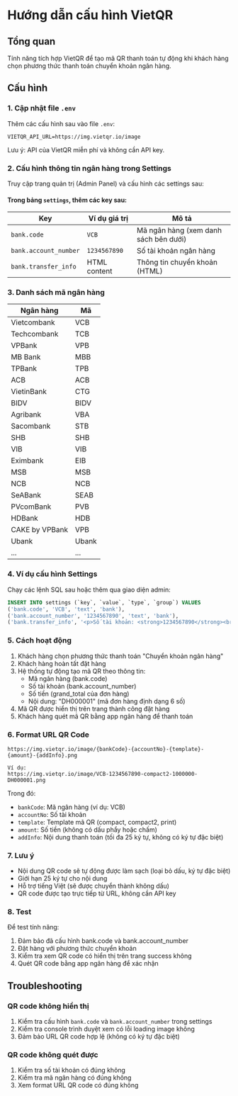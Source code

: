 # Hướng dẫn cấu hình VietQR

## Tổng quan

Tính năng tích hợp VietQR để tạo mã QR thanh toán tự động khi khách hàng chọn phương thức thanh toán chuyển khoản ngân hàng.

## Cấu hình

### 1. Cập nhật file `.env`

Thêm các cấu hình sau vào file `.env`:

```env
VIETQR_API_URL=https://img.vietqr.io/image
```

Lưu ý: API của VietQR miễn phí và không cần API key.

### 2. Cấu hình thông tin ngân hàng trong Settings

Truy cập trang quản trị (Admin Panel) và cấu hình các settings sau:

#### Trong bảng `settings`, thêm các key sau:

| Key | Ví dụ giá trị | Mô tả |
|-----|---------------|-------|
| `bank.code` | `VCB` | Mã ngân hàng (xem danh sách bên dưới) |
| `bank.account_number` | `1234567890` | Số tài khoản ngân hàng |
| `bank.transfer_info` | HTML content | Thông tin chuyển khoản (HTML) |

### 3. Danh sách mã ngân hàng

| Ngân hàng | Mã |
|-----------|-----|
| Vietcombank | VCB |
| Techcombank | TCB |
| VPBank | VPB |
| MB Bank | MBB |
| TPBank | TPB |
| ACB | ACB |
| VietinBank | CTG |
| BIDV | BIDV |
| Agribank | VBA |
| Sacombank | STB |
| SHB | SHB |
| VIB | VIB |
| Eximbank | EIB |
| MSB | MSB |
| NCB | NCB |
| SeABank | SEAB |
| PVcomBank | PVB |
| HDBank | HDB |
| CAKE by VPBank | VPB |
| Ubank | Ubank |
| ... | ... |

### 4. Ví dụ cấu hình Settings

Chạy các lệnh SQL sau hoặc thêm qua giao diện admin:

```sql
INSERT INTO settings (`key`, `value`, `type`, `group`) VALUES
('bank.code', 'VCB', 'text', 'bank'),
('bank.account_number', '1234567890', 'text', 'bank'),
('bank.transfer_info', '<p>Số tài khoản: <strong>1234567890</strong><br>Chủ tài khoản: <strong>NGUYEN VAN A</strong><br>Ngân hàng: <strong>VIETCOMBANK</strong></p>', 'text', 'bank');
```

### 5. Cách hoạt động

1. Khách hàng chọn phương thức thanh toán "Chuyển khoản ngân hàng"
2. Khách hàng hoàn tất đặt hàng
3. Hệ thống tự động tạo mã QR theo thông tin:
   - Mã ngân hàng (bank.code)
   - Số tài khoản (bank.account_number)
   - Số tiền (grand_total của đơn hàng)
   - Nội dung: "DH000001" (mã đơn hàng định dạng 6 số)
4. Mã QR được hiển thị trên trang thành công đặt hàng
5. Khách hàng quét mã QR bằng app ngân hàng để thanh toán

### 6. Format URL QR Code

```
https://img.vietqr.io/image/{bankCode}-{accountNo}-{template}-{amount}-{addInfo}.png

Ví dụ:
https://img.vietqr.io/image/VCB-1234567890-compact2-1000000-DH000001.png
```

Trong đó:
- `bankCode`: Mã ngân hàng (ví dụ: VCB)
- `accountNo`: Số tài khoản
- `template`: Template mã QR (compact, compact2, print)
- `amount`: Số tiền (không có dấu phẩy hoặc chấm)
- `addInfo`: Nội dung thanh toán (tối đa 25 ký tự, không có ký tự đặc biệt)

### 7. Lưu ý

- Nội dung QR code sẽ tự động được làm sạch (loại bỏ dấu, ký tự đặc biệt)
- Giới hạn 25 ký tự cho nội dung
- Hỗ trợ tiếng Việt (sẽ được chuyển thành không dấu)
- QR code được tạo trực tiếp từ URL, không cần API key

### 8. Test

Để test tính năng:

1. Đảm bảo đã cấu hình bank.code và bank.account_number
2. Đặt hàng với phương thức chuyển khoản
3. Kiểm tra xem QR code có hiển thị trên trang success không
4. Quét QR code bằng app ngân hàng để xác nhận

## Troubleshooting

### QR code không hiển thị

1. Kiểm tra cấu hình `bank.code` và `bank.account_number` trong settings
2. Kiểm tra console trình duyệt xem có lỗi loading image không
3. Đảm bảo URL QR code hợp lệ (không có ký tự đặc biệt)

### QR code không quét được

1. Kiểm tra số tài khoản có đúng không
2. Kiểm tra mã ngân hàng có đúng không
3. Xem format URL QR code có đúng không


